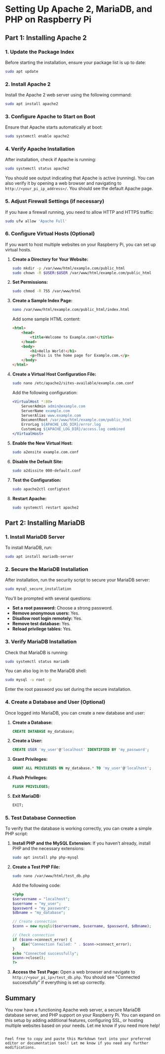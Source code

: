 # Setting Up Apache 2, MariaDB, and PHP on Raspberry Pi

## Part 1: Installing Apache 2

### 1. Update the Package Index
Before starting the installation, ensure your package list is up to date:
```bash
sudo apt update
```

### 2. Install Apache 2
Install the Apache 2 web server using the following command:
```bash
sudo apt install apache2
```

### 3. Configure Apache to Start on Boot
Ensure that Apache starts automatically at boot:
```bash
sudo systemctl enable apache2
```

### 4. Verify Apache Installation
After installation, check if Apache is running:
```bash
sudo systemctl status apache2
```
You should see output indicating that Apache is active (running). You can also verify it by opening a web browser and navigating to `http://<your_pi_ip_address>/`. You should see the default Apache page.

### 5. Adjust Firewall Settings (if necessary)
If you have a firewall running, you need to allow HTTP and HTTPS traffic:
```bash
sudo ufw allow 'Apache Full'
```

### 6. Configure Virtual Hosts (Optional)
If you want to host multiple websites on your Raspberry Pi, you can set up virtual hosts.

1. **Create a Directory for Your Website:**
   ```bash
   sudo mkdir -p /var/www/html/example.com/public_html
   sudo chown -R $USER:$USER /var/www/html/example.com/public_html
   ```

2. **Set Permissions:**
   ```bash
   sudo chmod -R 755 /var/www/html
   ```

3. **Create a Sample Index Page:**
   ```bash
   nano /var/www/html/example.com/public_html/index.html
   ```
   Add some sample HTML content:
   ```html
   <html>
       <head>
           <title>Welcome to Example.com!</title>
       </head>
       <body>
           <h1>Hello World!</h1>
           <p>This is the home page for Example.com.</p>
       </body>
   </html>
   ```

4. **Create a Virtual Host Configuration File:**
   ```bash
   sudo nano /etc/apache2/sites-available/example.com.conf
   ```
   Add the following configuration:
   ```apache
   <VirtualHost *:80>
       ServerAdmin admin@example.com
       ServerName example.com
       ServerAlias www.example.com
       DocumentRoot /var/www/html/example.com/public_html
       ErrorLog ${APACHE_LOG_DIR}/error.log
       CustomLog ${APACHE_LOG_DIR}/access.log combined
   </VirtualHost>
   ```

5. **Enable the New Virtual Host:**
   ```bash
   sudo a2ensite example.com.conf
   ```

6. **Disable the Default Site:**
   ```bash
   sudo a2dissite 000-default.conf
   ```

7. **Test the Configuration:**
   ```bash
   sudo apache2ctl configtest
   ```

8. **Restart Apache:**
   ```bash
   sudo systemctl restart apache2
   ```

## Part 2: Installing MariaDB

### 1. Install MariaDB Server
To install MariaDB, run:
```bash
sudo apt install mariadb-server
```

### 2. Secure the MariaDB Installation
After installation, run the security script to secure your MariaDB server:
```bash
sudo mysql_secure_installation
```
You’ll be prompted with several questions:
- **Set a root password:** Choose a strong password.
- **Remove anonymous users:** Yes.
- **Disallow root login remotely:** Yes.
- **Remove test database:** Yes.
- **Reload privilege tables:** Yes.

### 3. Verify MariaDB Installation
Check that MariaDB is running:
```bash
sudo systemctl status mariadb
```
You can also log in to the MariaDB shell:
```bash
sudo mysql -u root -p
```
Enter the root password you set during the secure installation.

### 4. Create a Database and User (Optional)
Once logged into MariaDB, you can create a new database and user:

1. **Create a Database:**
   ```sql
   CREATE DATABASE my_database;
   ```

2. **Create a User:**
   ```sql
   CREATE USER 'my_user'@'localhost' IDENTIFIED BY 'my_password';
   ```

3. **Grant Privileges:**
   ```sql
   GRANT ALL PRIVILEGES ON my_database.* TO 'my_user'@'localhost';
   ```

4. **Flush Privileges:**
   ```sql
   FLUSH PRIVILEGES;
   ```

5. **Exit MariaDB:**
   ```sql
   EXIT;
   ```

### 5. Test Database Connection
To verify that the database is working correctly, you can create a simple PHP script:

1. **Install PHP and the MySQL Extension:**
   If you haven’t already, install PHP and the necessary extensions:
   ```bash
   sudo apt install php php-mysql
   ```

2. **Create a Test PHP File:**
   ```bash
   sudo nano /var/www/html/test_db.php
   ```
   Add the following code:
   ```php
   <?php
   $servername = "localhost";
   $username = "my_user";
   $password = "my_password";
   $dbname = "my_database";

   // Create connection
   $conn = new mysqli($servername, $username, $password, $dbname);

   // Check connection
   if ($conn->connect_error) {
       die("Connection failed: " . $conn->connect_error);
   }
   echo "Connected successfully";
   $conn->close();
   ?>
   ```

3. **Access the Test Page:**
   Open a web browser and navigate to `http://<your_pi_ip>/test_db.php`. You should see "Connected successfully" if everything is set up correctly.

## Summary
You now have a functioning Apache web server, a secure MariaDB database server, and PHP support on your Raspberry Pi. You can expand on this setup by adding additional features, configuring SSL, or hosting multiple websites based on your needs. Let me know if you need more help!
```

Feel free to copy and paste this Markdown text into your preferred editor or documentation tool! Let me know if you need any further modifications.
